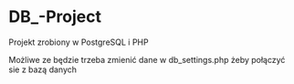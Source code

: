 # DB_-Project

Projekt zrobiony w PostgreSQL i PHP

Możliwe ze będzie trzeba zmienić dane w db_settings.php żeby połączyć sie z bazą danych 
